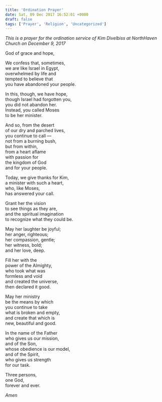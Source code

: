 ```yaml
---
title: 'Ordination Prayer'
date: Sat, 09 Dec 2017 16:52:01 +0000
draft: false
tags: ['Prayer', 'Religion', 'Uncategorized']
---
```


_This is a prayer for the ordination service of Kim Divelbiss at NorthHaven Church on December 9, 2017_

God of grace and hope,

We confess that, sometimes,  
we are like Israel in Egypt,  
overwhelmed by life and  
tempted to believe that  
you have abandoned your people.

In this, though, we have hope,  
though Israel had forgotten you,  
you did not abandon her.  
Instead, you called Moses  
to be her minister.

And so, from the desert  
of our dry and parched lives,  
you continue to call —  
not from a burning bush,  
but from within,  
from a heart aflame  
with passion for  
the kingdom of God  
and for your people.

Today, we give thanks for Kim,  
a minister with such a heart,  
who, like Moses,  
has answered your call.

Grant her the vision  
to see things as they are,  
and the spiritual imagination  
to recognize what they could be.

May her laughter be joyful;  
her anger, righteous;  
her compassion, gentle;  
her witness, bold;  
and her love, deep.

Fill her with the  
power of the Almighty,  
who took what was  
formless and void  
and created the universe,  
then declared it good.

May her ministry  
be the means by which  
you continue to take  
what is broken and empty,  
and create that which is  
new, beautiful and good.

In the name of the Father  
who gives us our mission,  
and of the Son,  
whose obedience is our model,  
and of the Spirit,  
who gives us strength  
for our task.

Three persons,  
one God,  
forever and ever.

_Amen_

